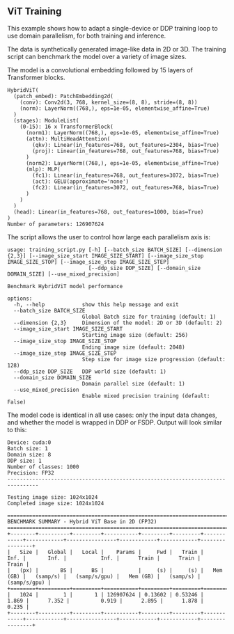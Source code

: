 ## ViT Training

This example shows how to adapt a single-device or DDP training loop to use domain parallelism, for both training and inference.

The data is synthetically generated image-like data in 2D or 3D.  The training script can benchmark the model over a variety
of image sizes.

The model is a convolutional embedding followed by 15 layers of Transformer blocks.

```
HybridViT(
  (patch_embed): PatchEmbedding2d(
    (conv): Conv2d(3, 768, kernel_size=(8, 8), stride=(8, 8))
    (norm): LayerNorm((768,), eps=1e-05, elementwise_affine=True)
  )
  (stages): ModuleList(
    (0-15): 16 x TransformerBlock(
      (norm1): LayerNorm((768,), eps=1e-05, elementwise_affine=True)
      (attn): MultiHeadAttention(
        (qkv): Linear(in_features=768, out_features=2304, bias=True)
        (proj): Linear(in_features=768, out_features=768, bias=True)
      )
      (norm2): LayerNorm((768,), eps=1e-05, elementwise_affine=True)
      (mlp): MLP(
        (fc1): Linear(in_features=768, out_features=3072, bias=True)
        (act): GELU(approximate='none')
        (fc2): Linear(in_features=3072, out_features=768, bias=True)
      )
    )
  )
  (head): Linear(in_features=768, out_features=1000, bias=True)
)
Number of parameters: 126907624
```

The script allows the user to control how large each parallelism axis is:

```
usage: training_script.py [-h] [--batch_size BATCH_SIZE] [--dimension {2,3}] [--image_size_start IMAGE_SIZE_START] [--image_size_stop IMAGE_SIZE_STOP] [--image_size_step IMAGE_SIZE_STEP]
                          [--ddp_size DDP_SIZE] [--domain_size DOMAIN_SIZE] [--use_mixed_precision]

Benchmark HybridViT model performance

options:
  -h, --help            show this help message and exit
  --batch_size BATCH_SIZE
                        Global Batch size for training (default: 1)
  --dimension {2,3}     Dimension of the model: 2D or 3D (default: 2)
  --image_size_start IMAGE_SIZE_START
                        Starting image size (default: 256)
  --image_size_stop IMAGE_SIZE_STOP
                        Ending image size (default: 2048)
  --image_size_step IMAGE_SIZE_STEP
                        Step size for image size progression (default: 128)
  --ddp_size DDP_SIZE   DDP world size (default: 1)
  --domain_size DOMAIN_SIZE
                        Domain parallel size (default: 1)
  --use_mixed_precision
                        Enable mixed precision training (default: False)
```

The model code is identical in all use cases: only the input data changes, and whether the model is wrapped in DDP or FSDP.  Output will look similar to this:


```
Device: cuda:0
Batch size: 1
Domain size: 8
DDP size: 1
Number of classes: 1000
Precision: FP32
--------------------------------------------------------------------------------

Testing image size: 1024x1024
Completed image size: 1024x1024

================================================================================
BENCHMARK SUMMARY - Hybrid ViT Base in 2D (FP32)
================================================================================
+--------+----------+---------+-----------+---------+---------+------------+------------+----------------+------------+------------+----------------+
|   Size |   Global |   Local |    Params |     Fwd |   Train |       Inf. |       Inf. |           Inf. |      Train |      Train |          Train |
|   (px) |       BS |      BS |           |     (s) |     (s) |   Mem (GB) |   (samp/s) |   (samp/s/gpu) |   Mem (GB) |   (samp/s) |   (samp/s/gpu) |
+========+==========+=========+===========+=========+=========+============+============+================+============+============+================+
|   1024 |        1 |       1 | 126907624 | 0.13602 | 0.53246 |      1.869 |      7.352 |          0.919 |      2.895 |      1.878 |          0.235 |
+--------+----------+---------+-----------+---------+---------+------------+------------+----------------+------------+------------+----------------+
```